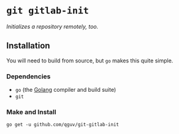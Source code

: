 # `git gitlab-init`
_Initializes a repository remotely, too._

## Installation

You will need to build from source, but `go` makes this quite simple.

### Dependencies

- `go` (the [Golang][] compiler and build suite)
- `git`

[Golang]: http://golang.org/

### Make and Install

    go get -u github.com/qguv/git-gitlab-init
